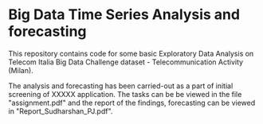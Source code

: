 # Big Data Time Series Analysis and forecasting

This repository contains code for some basic Exploratory Data Analysis on Telecom Italia Big Data Challenge dataset - Telecommunication Activity (Milan).

The analysis and forecasting has been carried-out as a part of initial screening of XXXXX application. The tasks can be be viewed in the file "assignment.pdf" and the report of the findings, forecasting can be viewed in "Report_Sudharshan_PJ.pdf".
